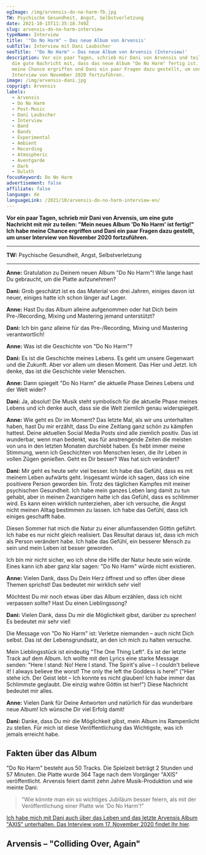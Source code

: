 ```yaml
---
ogImage: /img/arvensis-do-no-harm-fb.jpg
TW: Psychische Gesundheit, Angst, Selbstverletzung
date: 2021-10-15T11:35:18.749Z
slug: arvensis-do-no-harm-interview
typeName: Interview
title: '"Do No Harm" – Das neue Album von Arvensis'
subTitle: Interview mit Dani Laubscher
seoTitle: '"Do No Harm" – Das neue Album von Arvensis (Interview)'
description: Vor ein paar Tagen, schrieb mir Dani von Arvensis und teilte mir
  die gute Nachricht mit, dass das neue Album "Do No Harm" fertig ist. Ich habe
  meine Chance ergriffen und Dani ein paar Fragen dazu gestellt, um unser
  Interview von November 2020 fortzuführen.
image: /img/arvensis-dani.jpg
copyrigt: Arvensis
labels:
  - Arvensis
  - Do No Harm
  - Post-Music
  - Dani Laubscher
  - Interview
  - Band
  - Bands
  - Experimental
  - Ambient
  - Recording
  - Atmospheric
  - Aventgarde
  - Dark
  - Duluth
focusKeyword: Do No Harm
advertisement: false
affiliate: false
language: de
languageLink: /2021/10/arvensis-do-no-harm-interview-en/
---
```

**Vor ein paar Tagen, schrieb mir Dani von Arvensis, um eine gute Nachricht mit mir zu teilen: "Mein neues Album 'Do No Harm' ist fertig!" Ich habe meine Chance ergriffen und Dani ein paar Fragen dazu gestellt, um unser Interview von November 2020 fortzuführen.**

---

**TW:** Psychische Gesundheit, Angst, Selbstverletzung

---

**Anne:** Gratulation zu Deinem neuen Album "Do No Harm"! Wie lange hast Du gebraucht, um die Platte aufzunehmen?

**Dani:** Grob geschätzt ist es das Material von drei Jahren, einiges davon ist neuer, einiges hatte ich schon länger auf Lager.

**Anne:** Hast Du das Album alleine aufgenommen oder hat Dich beim Pre-/Recording, Mixing und Mastering jemand unterstützt?

**Dani:** Ich bin ganz alleine für das Pre-/Recording, Mixing und Mastering verantwortlich!

**Anne:** Was ist die Geschichte von "Do No Harm"?

**Dani:** Es ist die Geschichte meines Lebens. Es geht um unsere Gegenwart und die Zukunft. Aber vor allem um diesen Moment. Das Hier und Jetzt. Ich denke, das ist die Geschichte vieler Menschen.

**Anne:** Dann spiegelt "Do No Harm" die aktuelle Phase Deines Lebens und der Welt wider?

**Dani:** Ja, absolut! Die Musik steht symbolisch für die aktuelle Phase meines Lebens und ich denke auch, dass sie die Welt ziemlich genau widerspiegelt.

**Anne:** Wie geht es Dir im Moment? Das letzte Mal, als wir uns unterhalten haben, hast Du mir erzählt, dass Du eine Zeitlang ganz schön zu kämpfen hattest. Deine aktuellen Social Media Posts sind alle ziemlich positiv. Das ist wunderbar, wenn man bedenkt, was für anstrengende Zeiten die meisten von uns in den letzten Monaten durchlebt haben. Es hebt immer meine Stimmung, wenn ich Geschichten von Menschen lesen, die ihr Leben in vollen Zügen genießen. Geht es Dir besser? Was hat sich verändert?

**Dani:** Mir geht es heute sehr viel besser. Ich habe das Gefühl, dass es mit meinem Leben aufwärts geht. Insgesamt würde ich sagen, dass ich eine positivere Person geworden bin. Trotz des täglichen Kampfes mit meiner psychischen Gesundheit. Ich habe mein ganzes Leben lang damit zu tun gehabt, aber in meinen Zwanzigern hatte ich das Gefühl, dass es schlimmer wird. Es kann einen wirklich runterziehen, aber ich versuche, die Angst nicht meinen Alltag bestimmen zu lassen. Ich habe das Gefühl, dass ich einiges geschafft habe.

Diesen Sommer hat mich die Natur zu einer allumfassenden Göttin geführt. Ich habe es nur nicht gleich realisiert. Das Resultat daraus ist, dass ich mich als Person verändert habe. Ich habe das Gefühl, ein besserer Mensch zu sein und mein Leben ist besser geworden.

Ich bin mir nicht sicher, wo ich ohne die Hilfe der Natur heute sein würde. Eines kann ich aber ganz klar sagen: "Do No Harm" würde nicht existieren.

**Anne:** Vielen Dank, dass Du Dein Herz öffnest und so offen über diese Themen sprichst! Das bedeutet mir wirklich sehr viel! 

Möchtest Du mir noch etwas über das Album erzählen, dass ich nicht verpassen sollte? Hast Du einen Lieblingssong?

**Dani:** Vielen Dank, dass Du mir die Möglichkeit gibst, darüber zu sprechen! Es bedeutet mir sehr viel! 

Die Message von "Do No Harm" ist: Verletze niemanden – auch nicht Dich selbst. Das ist der Lebensgrundsatz, an den ich mich zu halten versuche.

Mein Lieblingsstück ist eindeutig "The One Thing Left". Es ist der letzte Track auf dem Album. Ich wollte mit den Lyrics eine starke Message senden: "Here I stand: No! Here I stand. The Spirit's alive – I couldn't believe it! I always believe the worst! The only the left the Goddess is here!" ("Hier stehe ich. Der Geist lebt – Ich konnte es nicht glauben! Ich habe immer das Schlimmste geglaubt. Die einzig wahre Göttin ist hier!") Diese Nachricht bedeutet mir alles.

**Anne:** Vielen Dank für Deine Antworten und natürlich für das wunderbare neue Album! Ich wünsche Dir viel Erfolg damit!

**Dani:** Danke, dass Du mir die Möglichkeit gibst, mein Album ins Rampenlicht zu stellen. Für mich ist diese Veröffentlichung das Wichtigste, was ich jemals erreicht habe.

## Fakten über das Album

"Do No Harm" besteht aus 50 Tracks. Die Spielzeit beträgt 2 Stunden und 57 Minuten. Die Platte wurde 364 Tage nach dem Vorgänger "AXIS" veröffentlicht. Arvensis feiert damit zehn Jahre Musik-Produktion und wie meinte Dani:

> "Wie könnte man ein so wichtiges Jubiläum besser feiern, als mit der Veröffentlichung einer Platte wie 'Do No Harm'!"

[Ich habe mich mit Dani auch über das Leben und das letzte Arvensis Album "AXIS" unterhalten. Das Interview vom 17. November 2020 findet Ihr hier](/2020/11/arvensis-interview).

## Arvensis – "Colliding Over, Again"

<YouTube id="H45mMsNUz4E" />